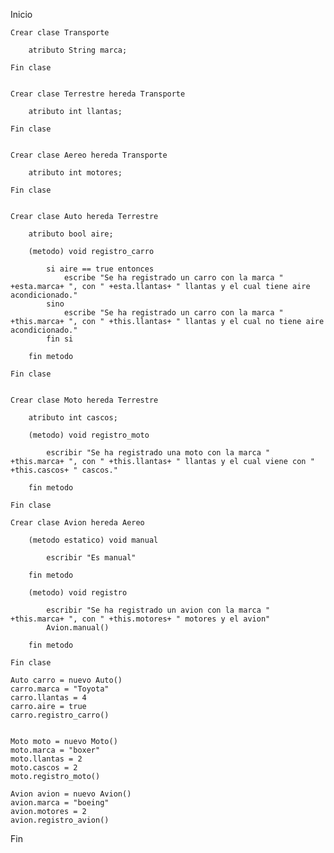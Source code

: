 Inicio

    Crear clase Transporte

        atributo String marca;

    Fin clase


    Crear clase Terrestre hereda Transporte

        atributo int llantas;

    Fin clase


    Crear clase Aereo hereda Transporte

        atributo int motores;

    Fin clase


    Crear clase Auto hereda Terrestre

        atributo bool aire;

        (metodo) void registro_carro

            si aire == true entonces
                escribe "Se ha registrado un carro con la marca " +esta.marca+ ", con " +esta.llantas+ " llantas y el cual tiene aire acondicionado."
            sino 
                escribe "Se ha registrado un carro con la marca " +this.marca+ ", con " +this.llantas+ " llantas y el cual no tiene aire acondicionado."
            fin si

        fin metodo

    Fin clase


    Crear clase Moto hereda Terrestre

        atributo int cascos;

        (metodo) void registro_moto

            escribir "Se ha registrado una moto con la marca " +this.marca+ ", con " +this.llantas+ " llantas y el cual viene con " +this.cascos+ " cascos."

        fin metodo

    Fin clase

    Crear clase Avion hereda Aereo

        (metodo estatico) void manual

            escribir "Es manual"

        fin metodo

        (metodo) void registro

            escribir "Se ha registrado un avion con la marca " +this.marca+ ", con " +this.motores+ " motores y el avion" 
            Avion.manual()

        fin metodo

    Fin clase

    Auto carro = nuevo Auto()
    carro.marca = "Toyota"
    carro.llantas = 4
    carro.aire = true
    carro.registro_carro()


    Moto moto = nuevo Moto()
    moto.marca = "boxer"
    moto.llantas = 2
    moto.cascos = 2
    moto.registro_moto()

    Avion avion = nuevo Avion()
    avion.marca = "boeing"
    avion.motores = 2
    avion.registro_avion()



Fin